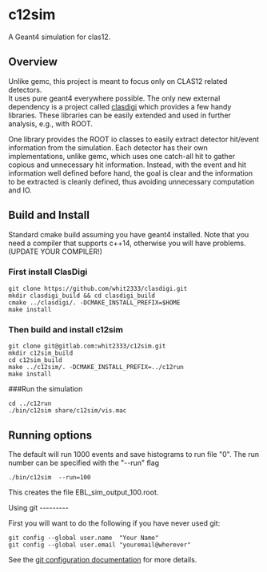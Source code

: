 c12sim
======

A Geant4 simulation for clas12.

Overview
--------

Unlike gemc, this project is meant to focus only on CLAS12 related detectors.  
It uses pure geant4 everywhere possible. The only new external dependency is a 
project called [clasdigi](https://github.com/whit2333/clasdigi) which provides 
a few handy libraries.  These libraries can be easily extended and used in 
further analysis, e.g., with ROOT.

One library provides the ROOT io classes to easily extract detector hit/event 
information from the simulation. Each detector has their own implementations, 
unlike gemc, which uses one catch-all hit to gather copious and unnecessary hit 
information. Instead, with the event and hit information well defined before 
hand, the goal is clear and the information to be extracted is cleanly defined, 
thus avoiding unnecessary computation and IO.


Build and Install
-----------------

Standard cmake build assuming you have geant4 installed.
Note that you need a compiler that supports c++14, otherwise you will have 
problems. (UPDATE YOUR COMPILER!)

### First install ClasDigi

    git clone https://github.com/whit2333/clasdigi.git
    mkdir clasdigi_build && cd clasdigi_build
    cmake ../clasdigi/. -DCMAKE_INSTALL_PREFIX=$HOME
    make install

### Then build and install c12sim

    git clone git@gitlab.com:whit2333/c12sim.git
    mkdir c12sim_build
    cd c12sim_build
    make ../c12sim/. -DCMAKE_INSTALL_PREFIX=../c12run
    make install

###Run the simulation

    cd ../c12run
    ./bin/c12sim share/c12sim/vis.mac 


Running options
---------------

The default  will run 1000 events  and save histograms to run file "0".
The run number can be specified with the "--run" flag

    ./bin/c12sim  --run=100

This creates the file EBL_sim_output_100.root.


Using git --------- 

First you will want to do the following if you have never used git:

    git config --global user.name  "Your Name"
    git config --global user.email "youremail@wherever"

See the [git configuration 
documentation](https://git-scm.com/book/en/v2/Customizing-Git-Git-Configuration) 
for more details.


